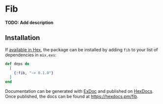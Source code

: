 # Fib

**TODO: Add description**

## Installation

If [available in Hex](https://hex.pm/docs/publish), the package can be installed
by adding `fib` to your list of dependencies in `mix.exs`:

```elixir
def deps do
  [
    {:fib, "~> 0.1.0"}
  ]
end
```

Documentation can be generated with [ExDoc](https://github.com/elixir-lang/ex_doc)
and published on [HexDocs](https://hexdocs.pm). Once published, the docs can
be found at <https://hexdocs.pm/fib>.

